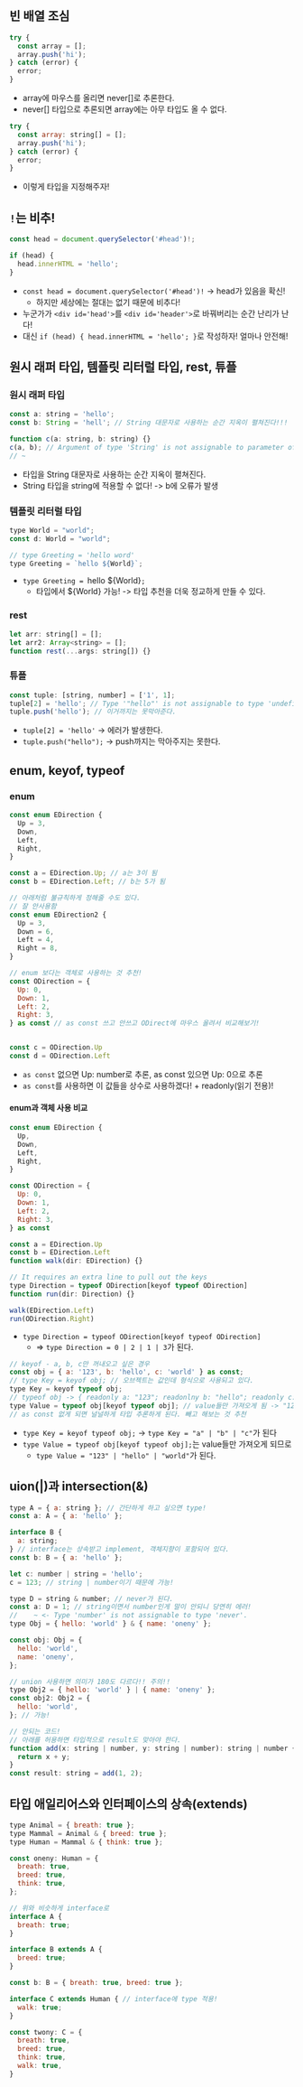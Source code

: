 ## 빈 배열 조심

```js
try {
  const array = [];
  array.push('hi');
} catch (error) {
  error;
}
```

- array에 마우스를 올리면 never[]로 추론한다.
- never[] 타입으로 추론되면 array에는 아무 타입도 올 수 없다.

```js
try {
  const array: string[] = [];
  array.push('hi');
} catch (error) {
  error;
}
```

- 이렇게 타입을 지정해주자!

## `!`는 비추!

```js
const head = document.querySelector('#head')!;

if (head) {
  head.innerHTML = 'hello';
}
```

- `const head = document.querySelector('#head')!` -> head가 있음을 확신!
  - 하지만 세상에는 절대는 없기 때문에 비추다!
- 누군가가 `<div id='head'>`를 `<div id='header'>`로 바꿔버리는 순간 난리가 난다!
- 대신 `if (head) { head.innerHTML = 'hello'; }`로 작성하자! 얼마나 안전해!

## 원시 래퍼 타입, 템플릿 리터럴 타입, rest, 튜플

### 원시 래퍼 타입

```js
const a: string = 'hello';
const b: String = 'hell'; // String 대문자로 사용하는 순간 지옥이 펼쳐진다!!!

function c(a: string, b: string) {}
c(a, b); // Argument of type 'String' is not assignable to parameter of type 'string'
// ~
```

- 타입을 String 대문자로 사용하는 순간 지옥이 펼쳐진다.
- String 타입을 string에 적용할 수 없다! -> b에 오류가 발생

### 템플릿 리터럴 타입

```js
type World = "world";
const d: World = "world";

// type Greeting = 'hello word'
type Greeting = `hello ${World}`;
```

- `type Greeting = `hello ${World}`;`
  - 타입에서 ${World} 가능! -> 타입 추천을 더욱 정교하게 만들 수 있다.

### rest

```js
let arr: string[] = [];
let arr2: Array<string> = [];
function rest(...args: string[]) {}
```

### 튜플

```js
const tuple: [string, number] = ['1', 1];
tuple[2] = 'hello'; // Type '"hello"' is not assignable to type 'undefined'.
tuple.push('hello'); // 이거까지는 못막아준다.
```

- `tuple[2] = 'hello'` -> 에러가 발생한다.
- `tuple.push("hello");` -> push까지는 막아주지는 못한다.

## enum, keyof, typeof

### enum

```js
const enum EDirection {
  Up = 3,
  Down,
  Left,
  Right,
}

const a = EDirection.Up; // a는 3이 됨
const b = EDirection.Left; // b는 5가 됨

// 아래처럼 불규칙하게 정해줄 수도 있다.
// 잘 안사용함
const enum EDirection2 {
  Up = 3,
  Down = 6,
  Left = 4,
  Right = 8,
}

// enum 보다는 객체로 사용하는 것 추천!
const ODirection = {
  Up: 0,
  Down: 1,
  Left: 2,
  Right: 3,
} as const // as const 쓰고 안쓰고 ODirect에 마우스 올려서 비교해보기!


const c = ODirection.Up
const d = ODirection.Left
```

- `as const` 없으면 Up: number로 추론, as const 있으면 Up: 0으로 추론
- `as const`를 사용하면 이 값들을 상수로 사용하겠다! + readonly(읽기 전용)!

#### enum과 객체 사용 비교

```js
const enum EDirection {
  Up,
  Down,
  Left,
  Right,
}

const ODirection = {
  Up: 0,
  Down: 1,
  Left: 2,
  Right: 3,
} as const

const a = EDirection.Up
const b = EDirection.Left
function walk(dir: EDirection) {}

// It requires an extra line to pull out the keys
type Direction = typeof ODirection[keyof typeof ODirection]
function run(dir: Direction) {}

walk(EDirection.Left)
run(ODirection.Right)
```

- `type Direction = typeof ODirection[keyof typeof ODirection]`
  - => `type Direction = 0 | 2 | 1 | 3`가 된다.

```js
// keyof - a, b, c만 꺼내오고 싶은 경우
const obj = { a: '123', b: 'hello', c: 'world' } as const;
// type Key = keyof obj; // 오브젝트는 값인데 형식으로 사용되고 있다.
type Key = keyof typeof obj;
// typeof obj -> { readonly a: "123"; readonlny b: "hello"; readonly c: "world" } 여기서 키만 뽑아낸다
type Value = typeof obj[keyof typeof obj]; // value들만 가져오게 됨 -> "123" | "hello" | "world"
// as const 없게 되면 널널하게 타입 추론하게 된다. 빼고 해보는 것 추천
```

- `type Key = keyof typeof obj;` -> `type Key = "a" | "b" | "c"`가 된다
- `type Value = typeof obj[keyof typeof obj];`는 value들만 가져오게 되므로
  - `type Value = "123" | "hello" | "world"`가 된다.

## uion(|)과 intersection(&)

```js
type A = { a: string }; // 간단하게 하고 싶으면 type!
const a: A = { a: 'hello' };

interface B {
  a: string;
} // interface는 상속받고 implement, 객체지향이 포함되어 있다.
const b: B = { a: 'hello' };

let c: number | string = 'hello';
c = 123; // string | number이기 때문에 가능!

type D = string & number; // never가 된다.
const a: D = 1; // string이면서 number인게 말이 안되니 당연히 에러!
//    ~ <- Type 'number' is not assignable to type 'never'.
type Obj = { hello: 'world' } & { name: 'oneny' };

const obj: Obj = {
  hello: 'world',
  name: 'oneny',
};

// union 사용하면 의미가 180도 다르다!! 주의!!
type Obj2 = { hello: 'world' } | { name: 'oneny' };
const obj2: Obj2 = {
  hello: 'world',
}; // 가능!
```

```js
// 안되는 코드!
// 아래를 허용하면 타입적으로 result도 맞아야 한다.
function add(x: string | number, y: string | number): string | number {
  return x + y;
}
const result: string = add(1, 2);
```

## 타입 애일리어스와 인터페이스의 상속(extends)

```js
type Animal = { breath: true };
type Mammal = Animal & { breed: true };
type Human = Mammal & { think: true };

const oneny: Human = {
  breath: true,
  breed: true,
  think: true,
};

// 위와 비슷하게 interface로
interface A {
  breath: true;
}

interface B extends A {
  breed: true;
}

const b: B = { breath: true, breed: true };

interface C extends Human { // interface에 type 적용!
  walk: true;
}

const twony: C = {
  breath: true,
  breed: true,
  think: true,
  walk: true,
}
```